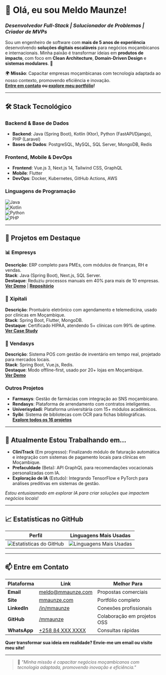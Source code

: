 # 👋 Olá, eu sou Meldo Maunze!  
### *Desenvolvedor Full-Stack | Solucionador de Problemas | Criador de MVPs*

Sou um engenheiro de software com **mais de 5 anos de experiência** desenvolvendo **soluções digitais escaláveis** para negócios moçambicanos e internacionais. Minha paixão é transformar ideias em **produtos de impacto**, com foco em **Clean Architecture**, **Domain-Driven Design** e **sistemas modulares**. 🚀  

🌍 **Missão**: Capacitar empresas moçambicanas com tecnologia adaptada ao nosso contexto, promovendo eficiência e inovação.  
**[Entre em contato](mailto:meldo@mmaunze.com) ou [explore meu portfólio](https://mmaunze.com)!**

---

## 🛠️ **Stack Tecnológico**

### Backend & Base de Dados
- **Backend**: Java (Spring Boot), Kotlin (Ktor), Python (FastAPI/Django), PHP (Laravel)  
- **Bases de Dados**: PostgreSQL, MySQL, SQL Server, MongoDB, Redis  

### Frontend, Mobile & DevOps
- **Frontend**: Vue.js 3, Next.js 14, Tailwind CSS, GraphQL  
- **Mobile**: Flutter  
- **DevOps**: Docker, Kubernetes, GitHub Actions, AWS  

### Linguagens de Programação
![Java](https://img.shields.io/badge/Java-Avançado-%23ED8B00?logo=java)  
![Kotlin](https://img.shields.io/badge/Kotlin-Avançado-%237F52FF?logo=kotlin)  
![Python](https://img.shields.io/badge/Python-Intermediário-%233776AB?logo=python)  
![PHP](https://img.shields.io/badge/PHP-Avançado-%23777BB4?logo=php)  

---

## 🚀 **Projetos em Destaque**

### 📊 **Empresys**  
**Descrição**: ERP completo para PMEs, com módulos de finanças, RH e vendas.  
**Stack**: Java (Spring Boot), Next.js, SQL Server.  
**Destaque**: Reduziu processos manuais em 40% para mais de 10 empresas.  
**[Ver Demo](https://mmaunze.com/empresys)** | **[Repositório](https://github.com/mmaunze/empresys)**

### 🏥 **Xipitali**  
**Descrição**: Prontuário eletrônico com agendamento e telemedicina, usado por clínicas em Moçambique.  
**Stack**: Spring Boot, Flutter, MongoDB.  
**Destaque**: Certificado HIPAA, atendendo 5+ clínicas com 99% de uptime.  
**[Ver Case Study](https://mmaunze.com/xipitali)**

### 🛒 **Vendasys**  
**Descrição**: Sistema POS com gestão de inventário em tempo real, projetado para mercados locais.  
**Stack**: Spring Boot, Vue.js, Redis.  
**Destaque**: Modo offline-first, usado por 20+ lojas em Moçambique.  
**[Ver Demo](https://mmaunze.com/vendasys)**

### Outros Projetos
- **Farmasys**: Gestão de farmácias com integração ao SNS moçambicano.  
- **Rendasys**: Plataforma de arrendamento com contratos inteligentes.  
- **Univerisydadi**: Plataforma universitária com 15+ módulos acadêmicos.  
- **Syibi**: Sistema de bibliotecas com OCR para fichas bibliográficas.  
**[Explore todos os 16 projetos](https://mmaunze.com/projects)**

---

## 🌱 **Atualmente Estou Trabalhando em...**

- **CliniTrack** (Em progresso): Finalizando módulo de faturação automática e integração com sistemas de pagamento locais para clínicas em Moçambique.  
- **Prefaculdade** (Beta): API GraphQL para recomendações vocacionais personalizadas com IA.  
- **Exploração de IA** (Estudo): Integrando TensorFlow e PyTorch para análises preditivas em sistemas de gestão.  

*Estou entusiasmado em explorar IA para criar soluções que impactem negócios locais!*

---

## 📈 **Estatísticas no GitHub**

| Perfil | Linguagens Mais Usadas |
|--------|------------------------|
| ![Estatísticas do GitHub](https://github-readme-stats.vercel.app/api?username=mmaunze&show_icons=true&theme=dark&count_private=true) | ![Linguagens Mais Usadas](https://github-readme-stats.vercel.app/api/top-langs/?username=mmaunze&layout=compact&theme=dark) |

---

## 📫 **Entre em Contato**

| Plataforma       | Link                                                                 | Melhor Para                     |
|------------------|---------------------------------------------------------------------|---------------------------------|
| **Email**        | [meldo@mmaunze.com](mailto:meldo@mmaunze.com)                       | Propostas comerciais            |
| **Site**         | [mmaunze.com](https://mmaunze.com)                                  | Portfólio completo              |
| **LinkedIn**     | [/in/mmaunze](https://linkedin.com/in/mmaunze)                      | Conexões profissionais          |
| **GitHub**       | [/mmaunze](https://github.com/mmaunze)                              | Colaboração em projetos OSS     |
| **WhatsApp**     | [+258 84 XXX XXXX](https://wa.me/+25884XXXXXXX)                     | Consultas rápidas               |

**Quer transformar sua ideia em realidade? Envie-me um email ou visite meu site!**

---

> 🎯 *"Minha missão é capacitar negócios moçambicanos com tecnologia adaptada, promovendo inovação e eficiência."*
